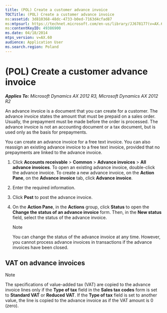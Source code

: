 ```yaml
---
title: (POL) Create a customer advance invoice
TOCTitle: (POL) Create a customer advance invoice
ms:assetid: 3d810368-48dc-4733-b0ed-7163d4cfad87
ms:mtpsurl: https://technet.microsoft.com/en-us/library/JJ678177(v=AX.60)
ms:contentKeyID: 49386900
ms.date: 04/18/2014
mtps_version: v=AX.60
audience: Application User
ms.search.region: Poland
---
```


# (POL) Create a customer advance invoice 


_**Applies To:** Microsoft Dynamics AX 2012 R3, Microsoft Dynamics AX 2012 R2_

An advance invoice is a document that you can create for a customer. The advance invoice states the amount that must be prepaid on a sales order. Usually, the prepayment must be made before the order is processed. The advance invoice is not an accounting document or a tax document, but is used only as the basis for prepayments.

You can create an advance invoice for a free text invoice. You can also reassign an existing advance invoice to a free text invoice, provided that no prepayments are linked to the advance invoice.

1.  Click **Accounts receivable** \> **Common** \> **Advance invoices** \> **All advance invoices**. To open an existing advance invoice, double-click the advance invoice. To create a new advance invoice, on the **Action Pane**, on the **Advance invoice** tab, click **Advance invoice**.

2.  Enter the required information.

3.  Click **Post** to post the advance invoice.

4.  On the **Action Pane**, in the **Actions** group, click **Status** to open the **Change the status of an advance invoice** form. Then, in the **New status** field, select the status of the advance invoice.
    

    > [!NOTE]
    > <P>You can change the status of the advance invoice at any time. However, you cannot process advance invoices in transactions if the advance invoices have been closed.</P>



## VAT on advance invoices


> [!NOTE]
> <P>The specifications of value-added tax (VAT) are copied to the advance invoice lines only if the <STRONG>Type of tax</STRONG> field in the <STRONG>Sales tax codes</STRONG> form is set to <STRONG>Standard VAT</STRONG> or <STRONG>Reduced VAT</STRONG>. If the <STRONG>Type of tax</STRONG> field is set to another value, the line is copied to the advance invoice as if the VAT amount is 0 (zero).</P>


  


